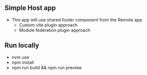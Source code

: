 ## Simple Host app

- This app will use shared footer component from the Remote app
  - Custom vite plugin approach
  - Module federation plugin approach

## Run locally

- nvm use
- npm install
- npm run build && npm run preview
